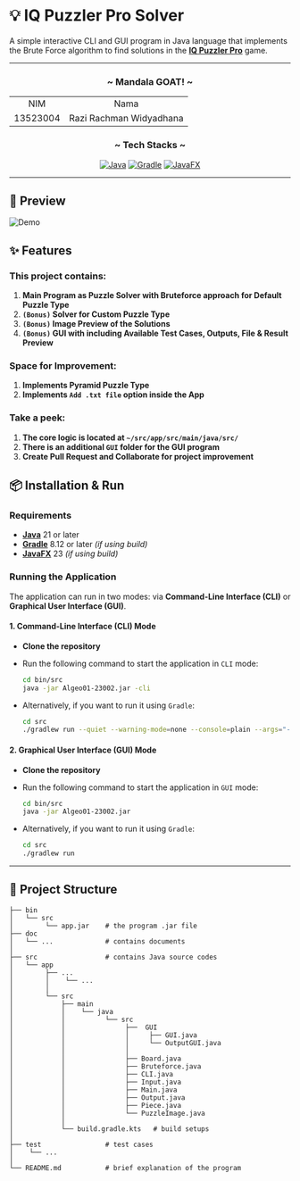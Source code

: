 # 💡 IQ Puzzler Pro Solver
A simple interactive CLI and GUI program in Java language that implements the Brute Force algorithm to find solutions in the [**IQ Puzzler Pro**](https://www.smartgamesusa.com) game.

---

<!-- CONTRIBUTOR -->
<div align="center" id="contributor">
  <strong>
    <h3>~ Mandala GOAT! ~</h3>
    <table align="center">
      <tr align="center">
        <td>NIM</td>
        <td>Nama</td>
      </tr>
      <tr align="center">
        <td>13523004</td>
        <td>Razi Rachman Widyadhana</td>
      </tr>
    </table>
  </strong>
</div>

<div align="center">
  <h3 align="center">~ Tech Stacks ~ </h3>

  <p align="center">
    
[![Java](https://img.shields.io/badge/java-%23ED8B00.svg?style=for-the-badge&logo=openjdk&logoColor=white)][Java-url]
[![Gradle](https://img.shields.io/badge/Gradle-02303A.svg?style=for-the-badge&logo=Gradle&logoColor=white)][Gradle-url]
[![JavaFX](https://img.shields.io/badge/javafx-%23FF0000.svg?style=for-the-badge&logo=javafx&logoColor=white)][JavaFX-url]
  
  </p>
</div>

---

## 🔎 Preview

  ![Demo](https://pouch.jumpshare.com/preview/sU-KQvyG1BGCk8Xo0yYvAwqGH6Nao_R2pTKNIUktw-X7C-pY3Df4tG6mpei7BaV-TlOAI8MID9_1LaUSXG4bpwDsGNdVGsBVcBkFe3NOasw)

## ✨ Features

### This project contains:

1. **Main Program as Puzzle Solver with Bruteforce approach for Default Puzzle Type**
2. **`(Bonus)` Solver for Custom Puzzle Type**
3. **`(Bonus)` Image Preview of the Solutions**
4. **`(Bonus)` GUI with including Available Test Cases, Outputs, File & Result Preview**


### **Space for Improvement:** 

1. **Implements Pyramid Puzzle Type**
2. **Implements `Add .txt file` option inside the App**


### **Take a peek:** 

1. **The core logic is located at `~/src/app/src/main/java/src/`** 
2. **There is an additional `GUI` folder for the GUI program**
3. **Create Pull Request and Collaborate for project improvement**

## 📦 Installation & Run

### Requirements
- [**Java**](Java-url) 21 or later
- [**Gradle**](Gradle-url) 8.12 or later *(if using build)*
- [**JavaFX**](JavaFX-url) 23 *(if using build)*

### Running the Application

The application can run in two modes: via **Command-Line Interface (CLI)** or **Graphical User Interface (GUI)**.

#### **1. Command-Line Interface (CLI) Mode**
- **Clone the repository**
- Run the following command to start the application in `CLI` mode:
   
   ```bash
   cd bin/src
   java -jar Algeo01-23002.jar -cli
   ```

- Alternatively, if you want to run it using `Gradle`:
   ```bash
   cd src
   ./gradlew run --quiet --warning-mode=none --console=plain --args="-cli"
   ```

#### **2. Graphical User Interface (GUI) Mode**
- **Clone the repository**
- Run the following command to start the application in `GUI` mode:
   
   ```bash
   cd bin/src
   java -jar Algeo01-23002.jar
   ```

- Alternatively, if you want to run it using `Gradle`:
   ```bash
   cd src
   ./gradlew run
   ```

---

## 🔧 Project Structure

```
├── bin          
│   └── src
│        └── app.jar    # the program .jar file
├── doc          
│   └── ...             # contains documents
│                       
├── src                 # contains Java source codes
│   └── app    
│        ├── ...
│        │    └── ...
│        │
│        └── src
│            ├── main
│            │    └── java
│            │          └── src
│            │               ├──  GUI
│            │               │     ├── GUI.java
│            │               │     └── OutputGUI.java
│            │               │
│            │               ├── Board.java
│            │               ├── Bruteforce.java
│            │               ├── CLI.java
│            │               ├── Input.java
│            │               ├── Main.java
│            │               ├── Output.java
│            │               ├── Piece.java
│            │               └── PuzzleImage.java
│            │
│            └── build.gradle.kts   # build setups
│                       
├── test                # test cases
│    └── ...
│
└── README.md           # brief explanation of the program
```

<!-- MARKDOWN LINKS & IMAGES -->
[Java-url]: https://www.java.com/en/
[Gradle-url]: https://gradle.org/
[JavaFX-url]: https://openjfx.io/
